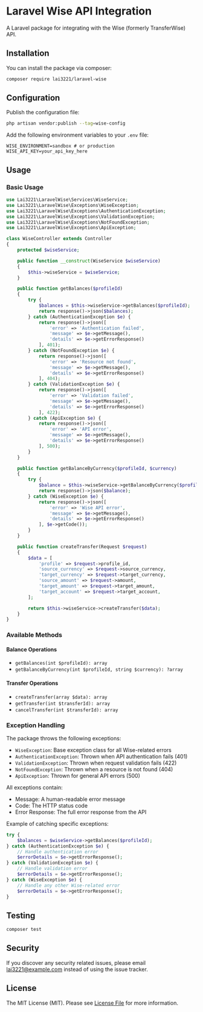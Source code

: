 # Laravel Wise API Integration

A Laravel package for integrating with the Wise (formerly TransferWise) API.

## Installation

You can install the package via composer:

```bash
composer require lai3221/laravel-wise
```

## Configuration

Publish the configuration file:

```bash
php artisan vendor:publish --tag=wise-config
```

Add the following environment variables to your `.env` file:

```env
WISE_ENVIRONMENT=sandbox # or production
WISE_API_KEY=your_api_key_here
```

## Usage

### Basic Usage

```php
use Lai3221\LaravelWise\Services\WiseService;
use Lai3221\LaravelWise\Exceptions\WiseException;
use Lai3221\LaravelWise\Exceptions\AuthenticationException;
use Lai3221\LaravelWise\Exceptions\ValidationException;
use Lai3221\LaravelWise\Exceptions\NotFoundException;
use Lai3221\LaravelWise\Exceptions\ApiException;

class WiseController extends Controller
{
    protected $wiseService;

    public function __construct(WiseService $wiseService)
    {
        $this->wiseService = $wiseService;
    }

    public function getBalances($profileId)
    {
        try {
            $balances = $this->wiseService->getBalances($profileId);
            return response()->json($balances);
        } catch (AuthenticationException $e) {
            return response()->json([
                'error' => 'Authentication failed',
                'message' => $e->getMessage(),
                'details' => $e->getErrorResponse()
            ], 401);
        } catch (NotFoundException $e) {
            return response()->json([
                'error' => 'Resource not found',
                'message' => $e->getMessage(),
                'details' => $e->getErrorResponse()
            ], 404);
        } catch (ValidationException $e) {
            return response()->json([
                'error' => 'Validation failed',
                'message' => $e->getMessage(),
                'details' => $e->getErrorResponse()
            ], 422);
        } catch (ApiException $e) {
            return response()->json([
                'error' => 'API error',
                'message' => $e->getMessage(),
                'details' => $e->getErrorResponse()
            ], 500);
        }
    }

    public function getBalanceByCurrency($profileId, $currency)
    {
        try {
            $balance = $this->wiseService->getBalanceByCurrency($profileId, $currency);
            return response()->json($balance);
        } catch (WiseException $e) {
            return response()->json([
                'error' => 'Wise API error',
                'message' => $e->getMessage(),
                'details' => $e->getErrorResponse()
            ], $e->getCode());
        }
    }

    public function createTransfer(Request $request)
    {
        $data = [
            'profile' => $request->profile_id,
            'source_currency' => $request->source_currency,
            'target_currency' => $request->target_currency,
            'source_amount' => $request->amount,
            'target_amount' => $request->target_amount,
            'target_account' => $request->target_account,
        ];

        return $this->wiseService->createTransfer($data);
    }
}
```

### Available Methods

#### Balance Operations
- `getBalances(int $profileId): array`
- `getBalanceByCurrency(int $profileId, string $currency): ?array`

#### Transfer Operations
- `createTransfer(array $data): array`
- `getTransfer(int $transferId): array`
- `cancelTransfer(int $transferId): array`

### Exception Handling

The package throws the following exceptions:

- `WiseException`: Base exception class for all Wise-related errors
- `AuthenticationException`: Thrown when API authentication fails (401)
- `ValidationException`: Thrown when request validation fails (422)
- `NotFoundException`: Thrown when a resource is not found (404)
- `ApiException`: Thrown for general API errors (500)

All exceptions contain:
- Message: A human-readable error message
- Code: The HTTP status code
- Error Response: The full error response from the API

Example of catching specific exceptions:

```php
try {
    $balances = $wiseService->getBalances($profileId);
} catch (AuthenticationException $e) {
    // Handle authentication error
    $errorDetails = $e->getErrorResponse();
} catch (ValidationException $e) {
    // Handle validation error
    $errorDetails = $e->getErrorResponse();
} catch (WiseException $e) {
    // Handle any other Wise-related error
    $errorDetails = $e->getErrorResponse();
}
```

## Testing

```bash
composer test
```

## Security

If you discover any security related issues, please email lai3221@example.com instead of using the issue tracker.

## License

The MIT License (MIT). Please see [License File](LICENSE.md) for more information. 